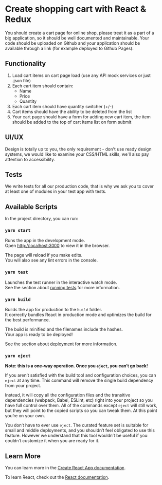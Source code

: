 # Create shopping cart with React & Redux

You should create a cart page for online shop, please treat it as a part of a big application, so it should be well documented and maintainable. Your code should be uploaded on Github and your application should be available through a link (for example deployed to Github Pages).

## Functionality

1. Load cart items on cart page load (use any API mock services or just .json file)
2. Each cart item should contain:
   - Name
   - Price
   - Quantity
3. Each cart item should have quantity switcher (+/-)
4. Cart items should have the ability to be deleted from the list
5. Your cart page should have a form for adding new cart item, the item should be added to the top of cart items list on form submit

## UI/UX

Design is totally up to you, the only requirement - don't use ready design systems, we would like to examine your CSS/HTML skills, we'll also pay attention to accessibility.

## Tests

We write tests for all our production code, that is why we ask you to cover at least one of modules in your test app with tests.

## Available Scripts

In the project directory, you can run:

### `yarn start`

Runs the app in the development mode.<br />
Open [http://localhost:3000](http://localhost:3000) to view it in the browser.

The page will reload if you make edits.<br />
You will also see any lint errors in the console.

### `yarn test`

Launches the test runner in the interactive watch mode.<br />
See the section about [running tests](https://facebook.github.io/create-react-app/docs/running-tests) for more information.

### `yarn build`

Builds the app for production to the `build` folder.<br />
It correctly bundles React in production mode and optimizes the build for the best performance.

The build is minified and the filenames include the hashes.<br />
Your app is ready to be deployed!

See the section about [deployment](https://facebook.github.io/create-react-app/docs/deployment) for more information.

### `yarn eject`

**Note: this is a one-way operation. Once you `eject`, you can’t go back!**

If you aren’t satisfied with the build tool and configuration choices, you can `eject` at any time. This command will remove the single build dependency from your project.

Instead, it will copy all the configuration files and the transitive dependencies (webpack, Babel, ESLint, etc) right into your project so you have full control over them. All of the commands except `eject` will still work, but they will point to the copied scripts so you can tweak them. At this point you’re on your own.

You don’t have to ever use `eject`. The curated feature set is suitable for small and middle deployments, and you shouldn’t feel obligated to use this feature. However we understand that this tool wouldn’t be useful if you couldn’t customize it when you are ready for it.

## Learn More

You can learn more in the [Create React App documentation](https://facebook.github.io/create-react-app/docs/getting-started).

To learn React, check out the [React documentation](https://reactjs.org/).
